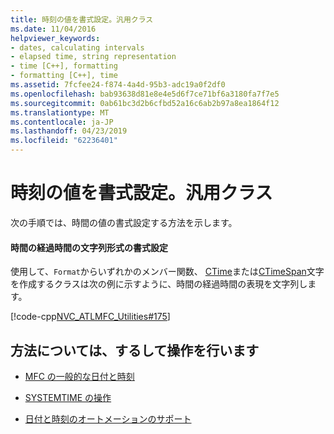 ```yaml
---
title: 時刻の値を書式設定。汎用クラス
ms.date: 11/04/2016
helpviewer_keywords:
- dates, calculating intervals
- elapsed time, string representation
- time [C++], formatting
- formatting [C++], time
ms.assetid: 7fcfee24-f874-4a4d-95b3-adc19a0f2df0
ms.openlocfilehash: bab93638d81e8e4e5d6f7ce71bf6a3180fa7f7e5
ms.sourcegitcommit: 0ab61bc3d2b6cfbd52a16c6ab2b97a8ea1864f12
ms.translationtype: MT
ms.contentlocale: ja-JP
ms.lasthandoff: 04/23/2019
ms.locfileid: "62236401"
---
```

# <a name="formatting-time-values-general-purpose-classes"></a>時刻の値を書式設定。汎用クラス

次の手順では、時間の値の書式設定する方法を示します。

#### <a name="to-format-a-string-representation-of-a-time-or-elapsed-time"></a>時間の経過時間の文字列形式の書式設定

使用して、`Format`からいずれかのメンバー関数、 [CTime](../atl-mfc-shared/reference/ctime-class.md)または[CTimeSpan](../atl-mfc-shared/reference/ctimespan-class.md)文字を作成するクラスは次の例に示すように、時間の経過時間の表現を文字列します。

   [!code-cpp[NVC_ATLMFC_Utilities#175](../atl-mfc-shared/codesnippet/cpp/formatting-time-values-general-purpose-classes_1.cpp)]

## <a name="what-do-you-want-to-know-more-about"></a>方法については、するして操作を行います

- [MFC の一般的な日付と時刻](../atl-mfc-shared/date-and-time.md)

- [SYSTEMTIME の操作](../atl-mfc-shared/date-and-time-systemtime-support.md)

- [日付と時刻のオートメーションのサポート](../atl-mfc-shared/date-and-time-automation-support.md)
